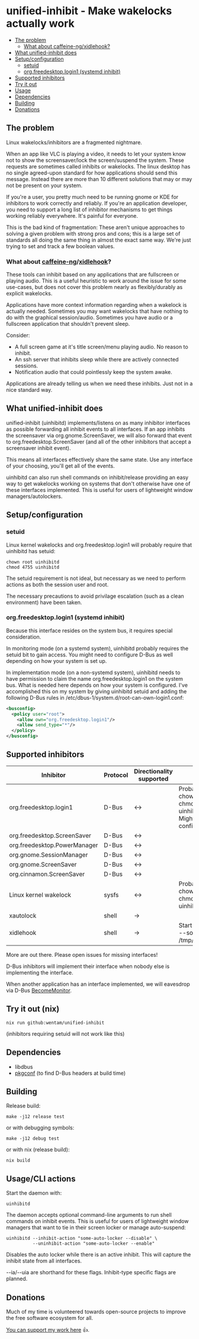 # unified-inhibit - Make wakelocks actually work

* [The problem](#the-problem)
  * [What about caffeine-ng/xidlehook?](#what-about-caffeine-ngxidlehook)
* [What unified-inhibit does](#what-unified-inhibit-does)
* [Setup/configuration](#setupconfiguration)
  * [setuid](#setuid)
  * [org.freedesktop.login1 (systemd inhibit)](#orgfreedesktoplogin1-systemd-inhibit)
* [Supported inhibitors](#supported-inhibitors)
* [Try it out](#try-it-out-nix)
* [Usage](#usagecli-actions)
* [Dependencies](#dependencies)
* [Building](#building)
* [Donations](#donations)

## The problem

Linux wakelocks/inhibitors are a fragmented nightmare.

When an app like VLC is playing a video, it needs to let your system know not to show the screensaver/lock the screen/suspend the system.
These requests are sometimes called inhibits or wakelocks. The linux desktop has no single agreed-upon standard for how
applications should send this message. Instead there are more than 10 different solutions that may or may not
be present on your system.

If you're a user, you pretty much need to be running gnome or KDE for inhibitors to work correctly and reliably.
If you're an application developer, you need to support a long list of inhibitor mechanisms to get
things working reliably everywhere. It's painful for everyone.

This is the bad kind of fragmentation: These aren't unique approaches to solving a given problem
with strong pros and cons; this is a large set of standards all doing the same thing in almost the
exact same way. We're just trying to set and track a few boolean values.

### What about [caffeine-ng](https://codeberg.org/WhyNotHugo/caffeine-ng)/[xidlehook](https://github.com/jD91mZM2/xidlehook)?

These tools can inhibit based on any applications that are fullscreen or playing audio. This is a useful heuristic to
work around the issue for some use-cases, but does not cover this problem nearly as flexibly/durably as explicit wakelocks.

Applications have more context information regarding when a wakelock is actually needed.
Sometimes you may want wakelocks that have nothing to do with the graphical session/audio. Sometimes you have audio or a fullscreen
application that shouldn't prevent sleep.

Consider:
* A full screen game at it's title screen/menu playing audio. No reason to inhibit.
* An ssh server that inhibits sleep while there are actively connected sessions.
* Notification audio that could pointlessly keep the system awake.

Applications are already telling us when we need these inhibits. Just not in a nice standard way.

## What unified-inhibit does

unified-inhibit (uinhibitd) implements/listens on as many inhibitor interfaces as possible
forwarding all inhibit events to all interfaces. If an app inhibits the screensaver via
org.gnome.ScreenSaver, we will also forward that event to org.freedesktop.ScreenSaver (and all of
the other inhibitors that accept a screensaver inhibit event).

This means all interfaces effectively share the same state. Use any interface of your choosing,
you'll get all of the events.

uinhibitd can also run shell commands on inhibit/release providing an easy way to get wakelocks working on systems that don't otherwise have one of these interfaces implemented. This is useful for users of lightweight window managers/autolockers.

## Setup/configuration

### setuid

Linux kernel wakelocks and org.freedesktop.login1 will probably require that uinhibitd has setuid:

```
chown root uinhibitd
chmod 4755 uinhibitd
```

The setuid requirement is not ideal, but necessary as we need to perform actions as both the session
user and root.

The necessary precautions to avoid privilage escalation (such as a clean environment) have been
taken.

### org.freedesktop.login1 (systemd inhibit)

Because this interface resides on the system bus, it requires special consideration.

In monitoring mode (on a systemd system), uinhibitd probably requires the setuid bit to gain access.
You might need to configure D-Bus as well depending on how your system is set up.

In implementation mode (on a non-systemd system), uinhibitd needs to have permission to claim the
name org.freedesktop.login1 on the system bus. What is needed here depends on how your system is
configured. I've accomplished this on my system by giving uinhibitd setuid and adding the
following D-Bus rules in /etc/dbus-1/system.d/root-can-own-login1.conf:

```xml
<busconfig>
  <policy user="root">
    <allow own="org.freedesktop.login1"/>
    <allow send_type="*"/>
  </policy>
</busconfig>
```

## Supported inhibitors
Inhibitor | Protocol | Directionality supported | Notes
---|---|---|---
org.freedesktop.login1 | D-Bus | <-> | Probably need to chown root && chmod 4775 uinhibitd (setuid). Might need to configure D-Bus.
org.freedesktop.ScreenSaver | D-Bus | <-> |
org.freedesktop.PowerManager | D-Bus | <-> |
org.gnome.SessionManager | D-Bus | <-> |
org.gnome.ScreenSaver | D-Bus | <-> |
org.cinnamon.ScreenSaver | D-Bus | <-> |
Linux kernel wakelock | sysfs | <-> | Probably need to chown root && chmod 4775 uinhibitd (setuid)
xautolock | shell | -> |
xidlehook | shell | -> | Start xidlehook with --socket /tmp/xidlehook.sock

More are out there. Please open issues for missing interfaces!

D-Bus inhibitors will implement their interface when nobody else is implementing the interface.

When another application has an interface implemented, we will eavesdrop via D-Bus
[BecomeMonitor](https://dbus.freedesktop.org/doc/dbus-specification.html#bus-messages-become-monitor).

## Try it out (nix)

```
nix run github:wentam/unified-inhibit
```
(inhibitors requiring setuid will not work like this)

## Dependencies

* libdbus
* [pkgconf](https://github.com/pkgconf/pkgconf) (to find D-Bus headers at build time)

## Building

Release build:
```
make -j12 release test
```
or with debugging symbols:
```
make -j12 debug test
```
or with nix (release build):
```
nix build
```

## Usage/CLI actions

Start the daemon with:
```
uinhibitd
```

The daemon accepts optional command-line arguments to run shell commands on inhibit events. This is
useful for users of lightweight window managers that want to tie in their screen locker or manage
auto-suspend:

```
uinhibitd --inhibit-action "some-auto-locker --disable" \
          --uninhibit-action "some-auto-locker --enable"
```

Disables the auto locker while there is an active inhibit. This will capture the inhibit state from
all interfaces.

--ia/--uia are shorthand for these flags. Inhibit-type specific flags are planned.

## Donations
Much of my time is volunteered towards open-source projects to improve the free software ecosystem
for all.

[You can support my work here](https://liberapay.com/wentam) :+1:.
